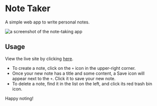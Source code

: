 # Note Taker
A simple web app to write personal notes.

![a screenshot of the note-taking app](./note-taker-screenshot.jpg)

## Usage
View the live site by clicking [here](https://sumtwelve-note-taker.herokuapp.com).

- To create a note, click on the `+` icon in the upper-right corner.
- Once your new note has a title and some content, a Save icon will appear next to the `+`. Click it to save your new note.
- To delete a note, find it in the list on the left, and click its red trash bin icon.

Happy noting!
